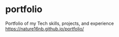 # portfolio
Portfolio of my Tech skills, projects, and experience
<br>
https://nature16nb.github.io/portfolio/
